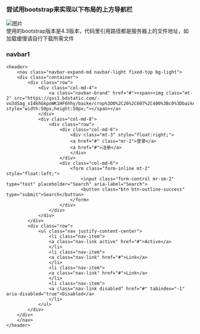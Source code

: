 ### 尝试用bootstrap来实现以下布局的上方导航栏
![图片](https://github.com/lqr1023/knowledge-accumulation/blob/master/fe/bootstrap-example/navbar/imgs/TIM%E5%9B%BE%E7%89%8720190423100347.jpg?raw=true)   
使用的bootstrap版本是4.3版本，代码里引用路径都是服务器上的文件地址，如加载缓慢请自行下载所需文件   
### navbar1
```
<header>
	<nav class="navbar-expand-md navbar-light fixed-top bg-light">
	<div class="container">
		<div class="row">
			<div class="col-md-4">
				<a class="navbar-brand" href="#"><span><img class="mt-2" src="https://gss1.bdstatic.com/-vo3dSag_xI4khGkpoWK1HF6hhy/baike/crop%3D0%2C26%2C607%2C400%3Bc0%3Dbaike80%2C5%2C5%2C80%2C26/sign=1da93d49b83eb1355088edfb9b2e84e1/f9dcd100baa1cd11ef286381bd12c8fcc2ce2df0.jpg" style="width:50px;height:50px;"></span></a>
			</div>
			<div class="col-md-8">
				<div class="row">
					<div class="col-md-6">
						<div class="mt-3" style="float:right;">
						<a href="#" class="mr-2">登录</a>
						<a href="#">注册</a>
						</div>
					</div>
					<div class="col-md-6">
						<form class="form-inline mt-2" style="float:left;">
							<input class="form-control mr-sm-2" type="text" placeholder="Search" aria-label="Search">
							<button class="btn btn-outline-success" type="submit">Search</button>
						</form>
					</div>	
				</div>
			</div>
		</div>
		<div class="row">		
			<ul class="nav justify-content-center">
				<li class="nav-item">
				<a class="nav-link active" href="#">Active</a>
				</li>
				<li class="nav-item">
				<a class="nav-link" href="#">Link</a>
				</li>
				<li class="nav-item">
				<a class="nav-link" href="#">Link</a>
				</li>
				<li class="nav-item">
				<a class="nav-link disabled" href="#" tabindex="-1" aria-disabled="true">Disabled</a>
				</li>
			</ul>
		</div>	
	</div>
	</nav> 
</header>
```
